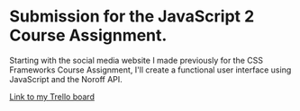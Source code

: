 # Submission for the JavaScript 2 Course Assignment. 

Starting with the social media website I made previously for the CSS Frameworks Course Assignment, I'll create a functional user interface using JavaScript and the Noroff API. 

[Link to my Trello board](https://trello.com/invite/b/YofwHJmP/46121e6ab01240e29a113d1b754b78bd/js2 "Link to my Trello board")